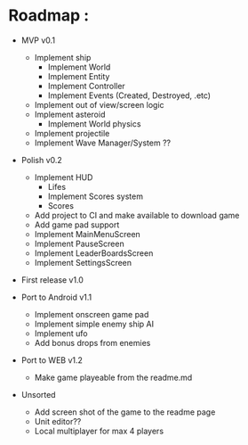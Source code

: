 # Roadmap :
* MVP v0.1
  * Implement ship
    * Implement World
	* Implement Entity
	* Implement Controller
	* Implement Events (Created, Destroyed, .etc)
  * Implement out of view/screen logic
  * Implement asteroid
    * Implement World physics
  * Implement projectile
  * Implement Wave Manager/System ??

* Polish v0.2
  * Implement HUD
	* Lifes
	* Implement Scores system
	* Scores
  * Add project to CI and make available to download game
  * Add game pad support
  * Implement MainMenuScreen
  * Implement PauseScreen
  * Implement LeaderBoardsScreen
  * Implement SettingsScreen

* First release v1.0

* Port to Android v1.1
  * Implement onscreen game pad
  * Implement simple enemy ship AI
  * Implement ufo
  * Add bonus drops from enemies
	
* Port to WEB v1.2
  * Make game playeable from the readme.md

* Unsorted
  * Add screen shot of the game to the readme page
  * Unit editor??
  * Local multiplayer for max 4 players